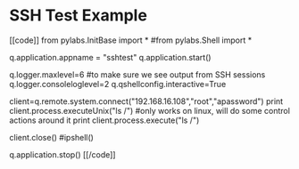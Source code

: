 # SSH Test Example

[[code]]
from pylabs.InitBase import *
#from pylabs.Shell import *
 
q.application.appname = "sshtest"
q.application.start()
 
q.logger.maxlevel=6 #to make sure we see output from SSH sessions
q.logger.consoleloglevel=2
q.qshellconfig.interactive=True
 
client=q.remote.system.connect("192.168.16.108","root","apassword")
print client.process.executeUnix("ls /") #only works on linux, will do some control actions around it
print client.process.execute("ls /")
 
client.close()
#ipshell()
 
q.application.stop()
[[/code]]